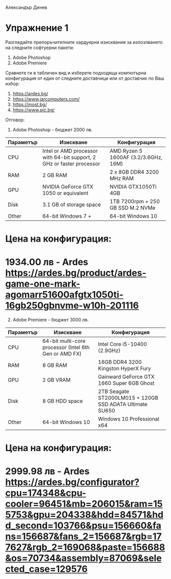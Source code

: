 Александър Динев

# Упражнение 1 

Разгледайте препоръчителните хардуерни изисквания за изпозлването на следните софтуерни пакети:
1. Adobe Photoshop 
2. Adobe Premiere

Сравнете ги в табличен вид и изберете подходяща компютърна конфигурация от един от следните доставчици или от доставчик по Ваш избор:
1. https://ardes.bg/
2. https://www.jarcomputers.com/
3. https://most.bg/
4. https://www.pic.bg/


Отговор:

1. Adobe Photoshop - бюджет 2000 лв. 

Параметър | Изискване | Конфигурация
------------ | -------------| -------------
CPU | Intel or AMD processor with 64-bit support, 2 GHz or faster processor | AMD Ryzen 5 1600AF (3.2/3.6GHz, 16M) 
RAM | 2 GB RAM | 2 x 8GB DDR4 3200 MHz RAM
GPU | NVIDIA GeForce GTX 1050 or equivalent | NVIDIA GTX1050Ti 4GB
Disk | 3.1 GB of storage space | 1TB 7200rpm + 250 GB SSD M.2 NVMe
Other | 64-bit Windows 7 + |  64-bit Windows 10 

Цена на конфигурация: 
==========
1934.00 лв - Ardes
https://ardes.bg/product/ardes-game-one-mark-agomarr51600afgtx1050ti-16gb250gbnvme-w10h-201116
==========

2. Adobe Premiere - бюджет 3000 лв. 

Параметър | Изискване | Конфигурация
------------ | -------------| -------------
CPU | 64-bit multi-core processor (Intel 6th Gen or AMD FX) | Intel Core i5-10400 (2.9GHz)
RAM | 8 GB RAM | 16GB DDR4 3200 Kingston HyperX Fury
GPU | 2 GB VRAM | Gainward GeForce GTX 1660 Super 6GB Ghost
Disk | 8 GB HDD space | 2TB Seagate ST2000LM015 + 120GB SSD ADATA Ultimate SU650
Other | 64-bit Windows 10 |  Windows 10 Professional x64

Цена на конфигурация: 
==========
2999.98 лв - Ardes
https://ardes.bg/configurator?cpu=174348&cpu-cooler=96451&mb=206015&ram=155753&gpu=204338&hdd=84571&hdd_second=103766&psu=156660&fans=156687&fans_2=156687&rgb=177627&rgb_2=169068&paste=156688&os=70734&assembly=87069&selected_case=129576
==========


